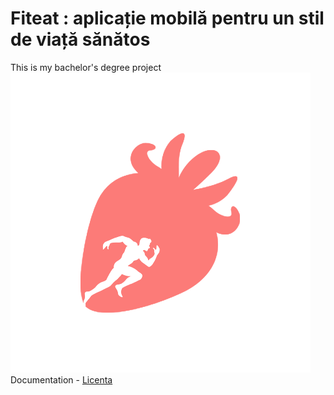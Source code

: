 # Fiteat : aplicație mobilă pentru un stil de viață sănătos
This is my bachelor's degree project  <br/>
![Logo Image](fiteat/assets/logo/fiteat_red.png) <br/>
Documentation - [Licenta](https://1drv.ms/w/s!AnUBe4Hh2IzgsGR14zpwYtO4ZlHZ?e=dx20eY) <br/>
